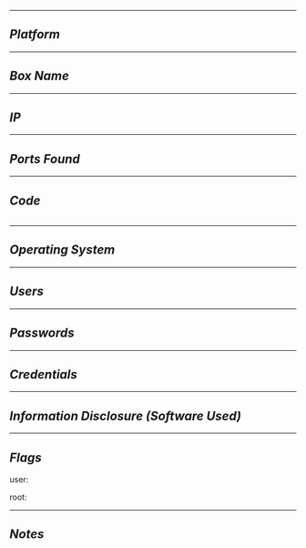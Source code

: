 * * *
## *Platform*



* * *
## *Box Name*



* * *
## *IP*



* * *
## *Ports Found*



* * *
## *Code*

```bash


```

* * *
## *Operating System*



* * *
## *Users*



* * *
## *Passwords*




* * *
## *Credentials*



* * *
## *Information Disclosure (Software Used)*



* * *
## *Flags*

user:

root:


* * *
## *Notes*




